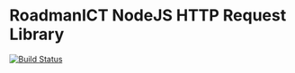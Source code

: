 # RoadmanICT NodeJS HTTP Request Library
[![Build Status](https://travis-ci.org/roadmanict/nodejs-http-requests.svg?branch=master)](https://travis-ci.org/roadmanict/nodejs-http-requests)